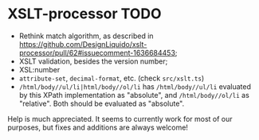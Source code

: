 XSLT-processor TODO
=====

* Rethink match algorithm, as described in https://github.com/DesignLiquido/xslt-processor/pull/62#issuecomment-1636684453;
* XSLT validation, besides the version number;
* XSL:number
* `attribute-set`, `decimal-format`, etc. (check `src/xslt.ts`)
* `/html/body//ul/li|html/body//ol/li` has `/html/body//ul/li` evaluated by this XPath implementation as "absolute", and `/html/body//ol/li` as "relative". Both should be evaluated as "absolute".

Help is much appreciated. It seems to currently work for most of our purposes, but fixes and additions are always welcome!
